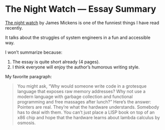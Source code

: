 # The Night Watch — Essay Summary


[The night watch](https://www.usenix.org/system/files/1311_05-08_mickens.pdf) by James Mickens is one of the funniest things I have read recently.

It talks about the struggles of system engineers in a fun and accessible way.

I won’t summarize because:
1. The essay is quite short already (4 pages).
2. I think everyone will enjoy the author’s humorous writing style.

My favorite paragraph:
> You might ask, “Why would someone write code in a grotesque language that exposes raw memory addresses? Why not use a modern language with garbage collection and functional programming and free massages after lunch?” Here’s the answer: Pointers are real. They’re what the hardware understands. Somebody has to deal with them. You can’t just place a LISP book on top of an x86 chip and hope that the hardware learns about lambda calculus by osmosis.  
